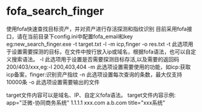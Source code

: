 # fofa_search_finger
使用fofa快速查找目标资产，并对资产进行存活探测和指纹识别
目前采用fofa接口，请在当前目录下config.ini中配置fofa_email和key
eg:new_search_finger.exe -t target.txt -l -m icp,finger -o res.txt
-t 此选项用于设置需要探测的目标，在文件中按行放入ip或域名，根据fofa语法，也可以自定义搜索语法。
-l 此选项用于设置是否需要探测目标存活,以及需要的返回码200/403/xxx,eg:-l 200,403,404
-m 此选项设置需要使用的功能，如icp:获取icp备案，finger:识别资产指纹
-n 此选项设置每次查询的条数，最大仅支持10000条
-o 此选项设置需要输出的文件

target文件内容可以是域名、IP、自定义fofa语法。
target文件内容示例:
app="泛微-协同商务系统"
1.1.1.1
xxx.com
a.b.com
title="xxx系统"
